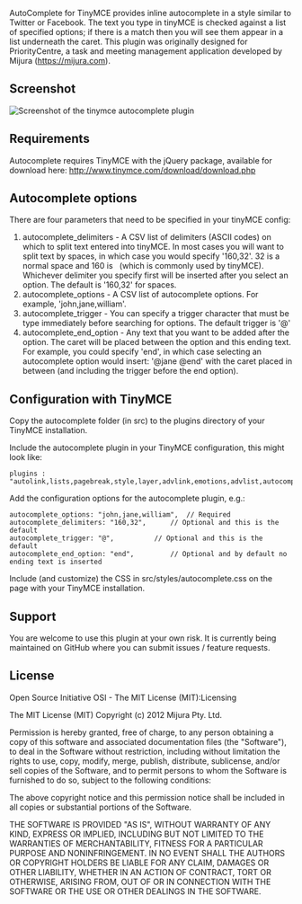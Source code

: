 AutoComplete for TinyMCE provides inline autocomplete in a style similar to Twitter or Facebook.  The text you type in tinyMCE is checked against a list of specified options; if there is a match then you will see them appear in a list underneath the caret. This plugin was originally designed for PriorityCentre, a task and meeting management application developed by Mijura (https://mijura.com).  

## Screenshot

![Screenshot of the tinymce autocomplete plugin](http://i.imgur.com/Fv4zE.png)

## Requirements
Autocomplete requires TinyMCE with the jQuery package, available for download here: http://www.tinymce.com/download/download.php

## Autocomplete options
There are four parameters that need to be specified in your tinyMCE config:

1. autocomplete_delimiters - A CSV list of delimiters (ASCII codes) on which to split text entered into tinyMCE. In most cases you will want to split text by spaces, in which case you would specify '160,32'. 32 is a normal space and 160 is &nbsp; (which is commonly used by tinyMCE). Whichever delimiter you specify first will be inserted after you select an option.  The default is '160,32' for spaces. 
2. autocomplete_options - A CSV list of autocomplete options.  For example, 'john,jane,william'.    
3. autocomplete_trigger -  You can specify a trigger character that must be type immediately before searching for options.  The default trigger is '@' 
4. autocomplete_end_option - Any text that you want to be added after the option.  The caret will be placed between the option and this ending text.  For example, you could specify 'end', in which case selecting an autocomplete option would insert: '@jane  @end' with the caret placed in between (and including the trigger before the end option).

## Configuration with TinyMCE

Copy the autocomplete folder (in src) to the plugins directory of your TinyMCE installation.  

Include the autocomplete plugin in your TinyMCE configuration, this might look like:

```
plugins : "autolink,lists,pagebreak,style,layer,advlink,emotions,advlist,autocomplete",
```

 Add the configuration options for the autocomplete plugin, e.g.:

```
autocomplete_options: "john,jane,william", 	// Required 
autocomplete_delimiters: "160,32",		// Optional and this is the default 
autocomplete_trigger: "@",			// Optional and this is the default
autocomplete_end_option: "end",			// Optional and by default no ending text is inserted
```

Include (and customize) the CSS in src/styles/autocomplete.css on the page with your TinyMCE installation. 

## Support 
You are welcome to use this plugin at your own risk.  It is currently being maintained on GitHub where you can submit issues / feature requests. 

## License
Open Source Initiative OSI - The MIT License (MIT):Licensing

The MIT License (MIT)
Copyright (c) 2012 Mijura Pty. Ltd.

Permission is hereby granted, free of charge, to any person obtaining a copy of this software and associated documentation files (the "Software"), to deal in the Software without restriction, including without limitation the rights to use, copy, modify, merge, publish, distribute, sublicense, and/or sell copies of the Software, and to permit persons to whom the Software is furnished to do so, subject to the following conditions:

The above copyright notice and this permission notice shall be included in all copies or substantial portions of the Software.

THE SOFTWARE IS PROVIDED "AS IS", WITHOUT WARRANTY OF ANY KIND, EXPRESS OR IMPLIED, INCLUDING BUT NOT LIMITED TO THE WARRANTIES OF MERCHANTABILITY, FITNESS FOR A PARTICULAR PURPOSE AND NONINFRINGEMENT. IN NO EVENT SHALL THE AUTHORS OR COPYRIGHT HOLDERS BE LIABLE FOR ANY CLAIM, DAMAGES OR OTHER LIABILITY, WHETHER IN AN ACTION OF CONTRACT, TORT OR OTHERWISE, ARISING FROM, OUT OF OR IN CONNECTION WITH THE SOFTWARE OR THE USE OR OTHER DEALINGS IN THE SOFTWARE.
